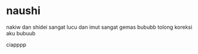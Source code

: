 # naushi 
nakiw dan shidei sangat lucu dan imut sangat gemas
bububb
tolong koreksi aku bubuub

ciapppp
